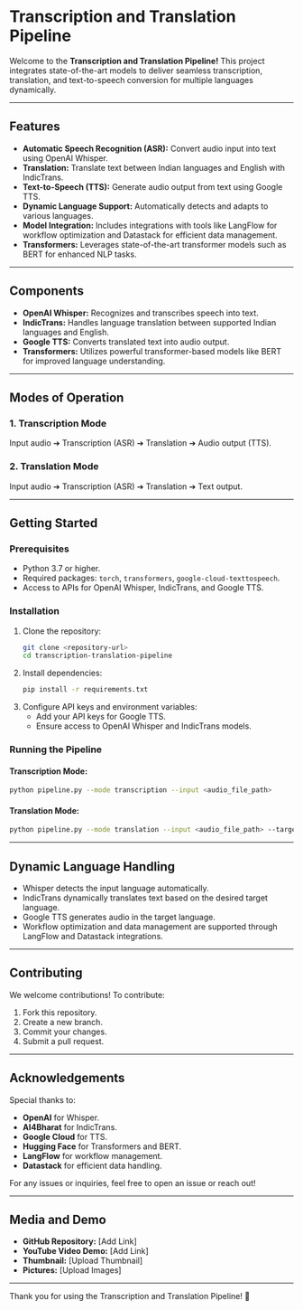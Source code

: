 # Transcription and Translation Pipeline

Welcome to the **Transcription and Translation Pipeline!** This project integrates state-of-the-art models to deliver seamless transcription, translation, and text-to-speech conversion for multiple languages dynamically.

---

## Features

- **Automatic Speech Recognition (ASR):** Convert audio input into text using OpenAI Whisper.
- **Translation:** Translate text between Indian languages and English with IndicTrans.
- **Text-to-Speech (TTS):** Generate audio output from text using Google TTS.
- **Dynamic Language Support:** Automatically detects and adapts to various languages.
- **Model Integration:** Includes integrations with tools like LangFlow for workflow optimization and Datastack for efficient data management.
- **Transformers:** Leverages state-of-the-art transformer models such as BERT for enhanced NLP tasks.

---

## Components

- **OpenAI Whisper:** Recognizes and transcribes speech into text.
- **IndicTrans:** Handles language translation between supported Indian languages and English.
- **Google TTS:** Converts translated text into audio output.
- **Transformers:** Utilizes powerful transformer-based models like BERT for improved language understanding.

---

## Modes of Operation

### 1. **Transcription Mode**
Input audio ➔ Transcription (ASR) ➔ Translation ➔ Audio output (TTS).

### 2. **Translation Mode**
Input audio ➔ Transcription (ASR) ➔ Translation ➔ Text output.

---

## Getting Started

### Prerequisites

- Python 3.7 or higher.
- Required packages: `torch`, `transformers`, `google-cloud-texttospeech`.
- Access to APIs for OpenAI Whisper, IndicTrans, and Google TTS.

### Installation

1. Clone the repository:
   ```bash
   git clone <repository-url>
   cd transcription-translation-pipeline
   ```
2. Install dependencies:
   ```bash
   pip install -r requirements.txt
   ```
3. Configure API keys and environment variables:
   - Add your API keys for Google TTS.
   - Ensure access to OpenAI Whisper and IndicTrans models.

### Running the Pipeline

#### Transcription Mode:
```bash
python pipeline.py --mode transcription --input <audio_file_path>
```

#### Translation Mode:
```bash
python pipeline.py --mode translation --input <audio_file_path> --target_language <language_code>
```

---

## Dynamic Language Handling

- Whisper detects the input language automatically.
- IndicTrans dynamically translates text based on the desired target language.
- Google TTS generates audio in the target language.
- Workflow optimization and data management are supported through LangFlow and Datastack integrations.

---

## Contributing

We welcome contributions! To contribute:

1. Fork this repository.
2. Create a new branch.
3. Commit your changes.
4. Submit a pull request.

---

## Acknowledgements

Special thanks to:

- **OpenAI** for Whisper.
- **AI4Bharat** for IndicTrans.
- **Google Cloud** for TTS.
- **Hugging Face** for Transformers and BERT.
- **LangFlow** for workflow management.
- **Datastack** for efficient data handling.

For any issues or inquiries, feel free to open an issue or reach out!

---

## Media and Demo

- **GitHub Repository:** [Add Link]
- **YouTube Video Demo:** [Add Link]
- **Thumbnail:** [Upload Thumbnail]
- **Pictures:** [Upload Images]

---

Thank you for using the Transcription and Translation Pipeline! 🚀

